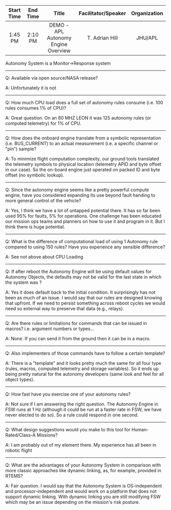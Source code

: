| Start Time   | End Time  | Title  | Facilitator/Speaker  | Organization  |
|:---:|:---:|:---:|:---:|:---:|
| 1:45 PM | 2:10 PM	 | DEMO - APL Autonomy Engine Overview | T. Adrian Hill | JHU/APL |

Autonomy System is a Monitor->Response system

------

Q: Available via open source/NASA release?

A: Unfortunately it is not

------

Q: How much CPU load does a full set of autonomy rules consume (i.e. 100 rules consumes 1% of CPU)?

A: Great question.  On an 80 MHZ LEON it was 125 autonomy rules (or computed telemetry) for 1% of CPU. 

------

Q: How does the onboard engine translate from a symbolic representation (i.e. BUS_CURRENT) to an actual measurement (i.e. a specific channel or "pin") sample?

A: To minimize flight computation complexity, our ground tools translated the telemetry symbols to physical location (telemetry APID and byte offset in our case).
So the on-board engine just operated on packed ID and byte offset (no symbolic lookup).

------

Q: Since the autonomy engine seems like a pretty powerful compute engine, have you considered expanding its use beyond fault handing to more general control of the vehicle?

A: Yes, I think we have a lot of untapped potential there.
It has so far been used 95% for faults, 5% for operations.
One challenge has been educated our mission ops teams and planners on how to use it and program in it.
But I think there is huge potential.

------

Q: What is the difference of computational load of using 1 Autonomy rule compared to using 150 rules? Have you experience any sensible difference?

A: See not above about CPU Loading

------

Q: If after reboot the Autonomy Engine will be using default values for Autonomy Objects, the defaults may not be valid for the last state in which the system was ?

A: Yes it does default back to the initial condition.
It surprisingly has not been as much of an issue.
I would say that our rules are designed knowing that upfront.
If we need to persist something across reboot cycles we would need so external way to preserve that data (e.g., relays).


------

Q: Are there rules or limitations for commands that can be issued in macros? i.e. argument numbers or types...

A: None.  If you can send it from the ground then it can be in a macro.

------

Q: Also implementers of those commands have to follow a certain template?

A: There is a "template" and it looks pretty much the same for all four type (rules, macros, computed telemetry and storage variables).
So it ends up being pretty natural for the autonomy developers (same look and feel for all object types).


------

Q: How fast have you exercise one of your autonomy rules?

A: Not sure if I am answering the right question.
The Autonomy Engine in FSW runs at 1 Hz (although it could be run at a faster rate in FSW; we have never elected to do so).
So a rule could respond in one second. 

------

Q: What design suggestions would you make to this tool for Human-Rated/Class-A Missions?

A: I am probably out of my element there.  My experience has all been in robotic flight

------
Q: What are the advantages of your Autonomy System in comparison with more classic approaches like dynamic linking, as, for example, provided in RTEMS?

A: Fair question.  I would say that the Autonomy System is OS-independent and processor-independent and would work on a platform that does not support dynamic linking.  With dynamic linking you are still modifying FSW which may be an issue depending on the mission's risk posture.

